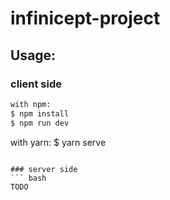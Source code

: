 # infinicept-project

## Usage:
### client side
``` bash
with npm:
$ npm install
$ npm run dev
```
with yarn:
$ yarn serve
```

### server side
``` bash
TODO
```
